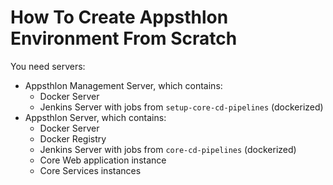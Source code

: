 # How To Create Appsthlon Environment From Scratch

You need servers:
- Appsthlon Management Server, which contains:
    - Docker Server
    - Jenkins Server with jobs from `setup-core-cd-pipelines` (dockerized)
- Appsthlon Server, which contains:
    - Docker Server
    - Docker Registry
    - Jenkins Server with jobs from `core-cd-pipelines` (dockerized)
    - Core Web application instance
    - Core Services instances
